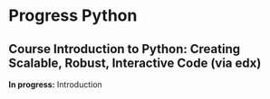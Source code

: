 # Progress Python
## Course Introduction to Python: Creating Scalable, Robust, Interactive Code (via edx)
**In progress:** Introduction
